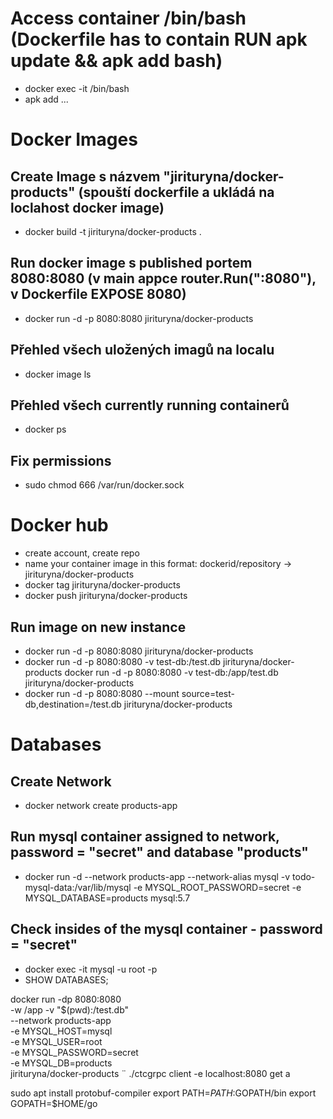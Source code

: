 # Access container /bin/bash (Dockerfile has to contain RUN apk update && apk add bash)

- docker exec -it <containerid> /bin/bash
- apk add ...

# Docker Images
## Create Image s názvem "jirituryna/docker-products" (spouští dockerfile a ukládá na loclahost docker image)

- docker build -t jirituryna/docker-products .

## Run docker image s published portem 8080:8080 (v main appce router.Run(":8080"), v Dockerfile EXPOSE 8080)
- docker run -d -p 8080:8080 jirituryna/docker-products

## Přehled všech uložených imagů na localu
- docker image ls

## Přehled všech currently running containerů
- docker ps

## Fix permissions
- sudo chmod 666 /var/run/docker.sock



# Docker hub
- create account, create repo 
- name your container image in this format:  dockerid/repository -> jirituryna/docker-products
- docker tag <previosu-docker-image-name> jirituryna/docker-products
- docker push jirituryna/docker-products

## Run image on new instance
- docker run -d -p 8080:8080 jirituryna/docker-products
- docker run -d -p 8080:8080 -v test-db:/test.db jirituryna/docker-products
docker run -d -p 8080:8080 -v test-db:/app/test.db jirituryna/docker-products
- docker run -d -p 8080:8080 --mount source=test-db,destination=/test.db jirituryna/docker-products


# Databases
## Create Network
- docker network create products-app

## Run mysql container assigned to network, password = "secret" and database "products"
- docker run -d      --network products-app --network-alias mysql      -v todo-mysql-data:/var/lib/mysql      -e MYSQL_ROOT_PASSWORD=secret      -e MYSQL_DATABASE=products      mysql:5.7

## Check insides of the mysql container - password = "secret"
- docker exec -it <mysql-container-id> mysql -u root -p
- SHOW DATABASES;

docker run -dp 8080:8080 \
   -w /app -v "$(pwd):/test.db" \
   --network products-app \
   -e MYSQL_HOST=mysql \
   -e MYSQL_USER=root \
   -e MYSQL_PASSWORD=secret \
   -e MYSQL_DB=products \
   jirituryna/docker-products
¨
./ctcgrpc client -e localhost:8080 get a

sudo apt install protobuf-compiler
export PATH=$PATH:$GOPATH/bin
export GOPATH=$HOME/go